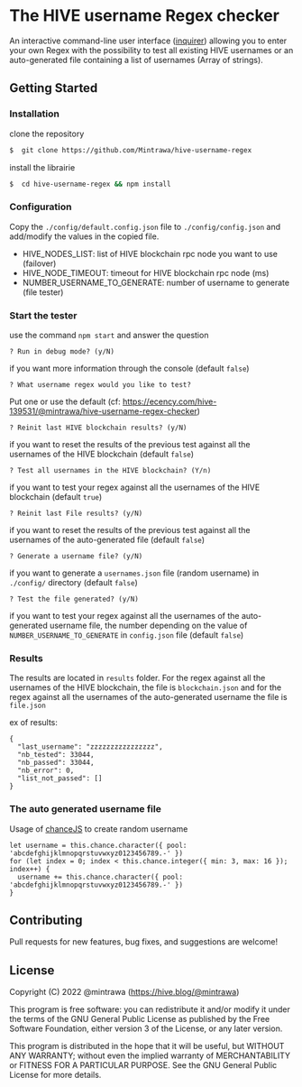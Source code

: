 # The HIVE username Regex checker

An interactive command-line user interface ([inquirer](https://github.com/SBoudrias/Inquirer.js)) allowing you to enter your own Regex with the possibility to test all existing HIVE usernames or an auto-generated file containing a list of usernames (Array of strings).

## Getting Started

### Installation

clone the repository

```bash
$  git clone https://github.com/Mintrawa/hive-username-regex
```

install the librairie

```bash
$  cd hive-username-regex && npm install
```

### Configuration

Copy the `./config/default.config.json` file to `./config/config.json` and add/modify the values in the copied file.

- HIVE_NODES_LIST: list of HIVE blockchain rpc node you want to use (failover)
- HIVE_NODE_TIMEOUT: timeout for HIVE blockchain rpc node (ms)
- NUMBER_USERNAME_TO_GENERATE: number of username to generate (file tester)

### Start the tester

use the command `npm start` and answer the question

```
? Run in debug mode? (y/N)
```
if you want more information through the console (default `false`)

```
? What username regex would you like to test?
```
Put one or use the default (cf: https://ecency.com/hive-139531/@mintrawa/hive-username-regex-checker)

```
? Reinit last HIVE blockchain results? (y/N)
```
if you want to reset the results of the previous test against all the usernames of the HIVE blockchain (default `false`)

```
? Test all usernames in the HIVE blockchain? (Y/n)
```
if you want to test your regex against all the usernames of the HIVE blockchain (default `true`)

```
? Reinit last File results? (y/N)
```
if you want to reset the results of the previous test against all the usernames of the auto-generated file (default `false`)

```
? Generate a username file? (y/N)
```
if you want to generate a `usernames.json` file (random username) in `./config/` directory (default `false`)

```
? Test the file generated? (y/N)
```
if you want to test your regex against all the usernames of the auto-generated username file, the number depending on the value of `NUMBER_USERNAME_TO_GENERATE` in `config.json` file (default `false`)

### Results

The results are located in `results` folder. For the regex against all the usernames of the HIVE blockchain, the file is `blockchain.json` and for the regex against all the usernames of the auto-generated username the file is `file.json`

ex of results:
```
{
  "last_username": "zzzzzzzzzzzzzzzz",
  "nb_tested": 33044,
  "nb_passed": 33044,
  "nb_error": 0,
  "list_not_passed": []
}
```

### The auto generated username file

Usage of [chanceJS](https://github.com/chancejs/chancejs) to create random username

```
let username = this.chance.character({ pool: 'abcdefghijklmnopqrstuvwxyz0123456789.-' })
for (let index = 0; index < this.chance.integer({ min: 3, max: 16 }); index++) {
  username += this.chance.character({ pool: 'abcdefghijklmnopqrstuvwxyz0123456789.-' })
}
```

## Contributing

Pull requests for new features, bug fixes, and suggestions are welcome!

## License

Copyright (C) 2022  @mintrawa (https://hive.blog/@mintrawa)

This program is free software: you can redistribute it and/or modify it under the terms of the GNU General Public License as published by the Free Software Foundation, either version 3 of the License, or any later version.

This program is distributed in the hope that it will be useful, but WITHOUT ANY WARRANTY; without even the implied warranty of MERCHANTABILITY or FITNESS FOR A PARTICULAR PURPOSE. See the GNU General Public License for more details.